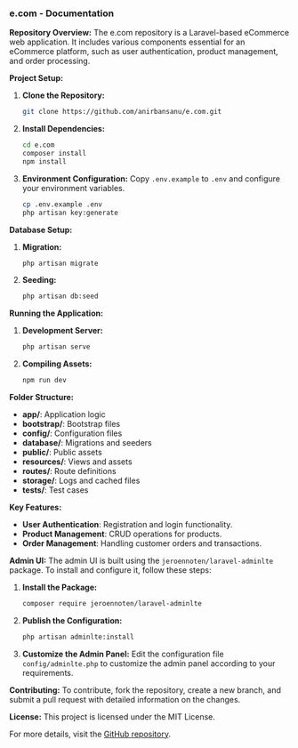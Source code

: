 ### e.com - Documentation

**Repository Overview:**
The e.com repository is a Laravel-based eCommerce web application. It includes various components essential for an eCommerce platform, such as user authentication, product management, and order processing.

**Project Setup:**
1. **Clone the Repository:**
   ```sh
   git clone https://github.com/anirbansanu/e.com.git
   ```
2. **Install Dependencies:**
   ```sh
   cd e.com
   composer install
   npm install
   ```
3. **Environment Configuration:**
   Copy `.env.example` to `.env` and configure your environment variables.
   ```sh
   cp .env.example .env
   php artisan key:generate
   ```

**Database Setup:**
1. **Migration:**
   ```sh
   php artisan migrate
   ```
2. **Seeding:**
   ```sh
   php artisan db:seed
   ```

**Running the Application:**
1. **Development Server:**
   ```sh
   php artisan serve
   ```
2. **Compiling Assets:**
   ```sh
   npm run dev
   ```

**Folder Structure:**
- **app/**: Application logic
- **bootstrap/**: Bootstrap files
- **config/**: Configuration files
- **database/**: Migrations and seeders
- **public/**: Public assets
- **resources/**: Views and assets
- **routes/**: Route definitions
- **storage/**: Logs and cached files
- **tests/**: Test cases

**Key Features:**
- **User Authentication**: Registration and login functionality.
- **Product Management**: CRUD operations for products.
- **Order Management**: Handling customer orders and transactions.

**Admin UI:**
The admin UI is built using the `jeroennoten/laravel-adminlte` package. To install and configure it, follow these steps:

1. **Install the Package:**
   ```sh
   composer require jeroennoten/laravel-adminlte
   ```
2. **Publish the Configuration:**
   ```sh
   php artisan adminlte:install
   ```
3. **Customize the Admin Panel:**
   Edit the configuration file `config/adminlte.php` to customize the admin panel according to your requirements.

**Contributing:**
To contribute, fork the repository, create a new branch, and submit a pull request with detailed information on the changes.

**License:**
This project is licensed under the MIT License.

For more details, visit the [GitHub repository](https://github.com/anirbansanu/e.com).